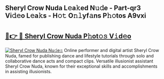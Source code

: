 ## Sheryl Crow Nuda L𝚎a𝚔ed N𝚞𝚍e - Part-qr3 Vi𝚍𝚎o L𝚎a𝚔s - H𝚘𝚝 O𝚗𝚕yf𝚊ns P𝚑𝚘tos A9vxi

# <h2><a href="http://kfdb31.oniu.top/?m=Sheryl+Crow+Nuda">🔗👉 🔴 Sheryl Crow Nuda P𝚑ot𝚘𝚜 V𝚒d𝚎o</a></h2>

[![Sheryl Crow Nuda Nu𝚍e𝚜](https://i.imgur.com/0qMVB7G.gif)](http://kfdb31.oniu.top/?m=Sheryl+Crow+Nuda)
Online performer and digital artist Sheryl Crow Nuda, famed for publishing dance and lifestyle tutorials through solo and collaborative dance acts and compact clips. Versatile illusionist assistant Sheryl Crow Nuda, known for their exceptional skills and accomplishments in assisting illusionists.  
